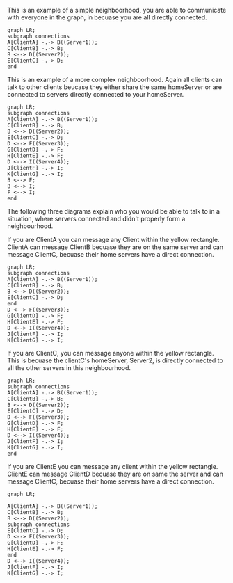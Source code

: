 
This is an example of a simple neighboorhood, you are able to communicate with everyone in the graph, in becuase you are all directly connected.

```mermaid
graph LR;
subgraph connections
A[ClientA] -.-> B((Server1));
C[ClientB] -.-> B;
B <--> D((Server2));
E[ClientC] -.-> D;
end
```
This is an example of a more complex neighboorhood. Again all clients can talk to other clients beucase they either share the same homeServer or are connected to servers directly connected to your homeServer.

```mermaid
graph LR;
subgraph connections
A[ClientA] -.-> B((Server1));
C[ClientB] -.-> B;
B <--> D((Server2));
E[ClientC] -.-> D;
D <--> F((Server3));
G[ClientD] -.-> F;
H[ClientE] -.-> F;
D <--> I((Server4));
J[ClientF] -.-> I;
K[ClientG] -.-> I;
B <--> F;
B <--> I;
F <--> I;
end
```
The following three diagrams explain who you would be able to talk to in a situation, where servers connected and didn't properly form a neighbourhood.

If you are ClientA you can message any Client within the yellow rectangle. ClientA can message ClientB becuase they are on the same server and can message ClientC, becuase their home servers have a direct connection. 
```mermaid
graph LR;
subgraph connections
A[ClientA] -.-> B((Server1));
C[ClientB] -.-> B;
B <--> D((Server2));
E[ClientC] -.-> D;
end
D <--> F((Server3));
G[ClientD] -.-> F;
H[ClientE] -.-> F;
D <--> I((Server4));
J[ClientF] -.-> I;
K[ClientG] -.-> I;
```
If you are ClientC, you can message anyone within the yellow rectangle. This is becuase the clientC's homeServer, Server2, is directly connected to all the other servers in this neighbourhood. 
```mermaid
graph LR;
subgraph connections
A[ClientA] -.-> B((Server1));
C[ClientB] -.-> B;
B <--> D((Server2));
E[ClientC] -.-> D;
D <--> F((Server3));
G[ClientD] -.-> F;
H[ClientE] -.-> F;
D <--> I((Server4));
J[ClientF] -.-> I;
K[ClientG] -.-> I;
end
```
If you are ClientE you can message any client within the yellow rectangle. ClientE can message ClientD becuase they are on same the server and can message ClientC, becuase their home servers have a direct connection.

```mermaid
graph LR;

A[ClientA] -.-> B((Server1));
C[ClientB] -.-> B;
B <--> D((Server2));
subgraph connections
E[ClientC] -.-> D;
D <--> F((Server3));
G[ClientD] -.-> F;
H[ClientE] -.-> F;
end
D <--> I((Server4));
J[ClientF] -.-> I;
K[ClientG] -.-> I;

```

